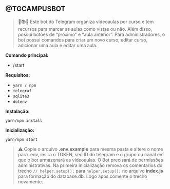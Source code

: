 ﻿## @TGCAMPUSBOT

> 🤖📚🎥 Este bot do Telegram organiza videoaulas por curso e tem recursos para marcar as aulas como vistas ou não. Além disso, possui botões de “próximo” e “aula anterior”. Para administradores, o bot possui comandos para criar um novo curso, editar curso, adicionar uma aula e editar uma aula.

**Comando principal:**

* /start



**Requisitos:**
* `yarn / npm`
* `telegraf`
* `sqlite3`
* `dotenv`



**Instalação:**
```
yarn/npm install
```



**Inicialização:**
```
yarn/npm start
```


> ⚠️ Copie o arquivo **.env.example** para mesma pasta e altere o nome para .env, insira o TOKEN, seu ID do telegram e o grupo ou canal em que o bot armazenará as videoaulas. O Bot precisará de permissões administrativas.
> Na primeira inicialização remova os comentarios do trecho `// helper.setup();` para `helper.setup();` no arquivo **index.js** para formação do database.db. Logo após comente o trecho novamente.

